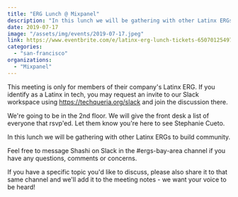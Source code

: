 ```yaml
---
title: "ERG Lunch @ Mixpanel"
description: "In this lunch we will be gathering with other Latinx ERGs to build community."
date: 2019-07-17
image: "/assets/img/events/2019-07-17.jpeg"
link: https://www.eventbrite.com/e/latinx-erg-lunch-tickets-65070125497
categories:
  - "san-francisco"
organizations:
  - "Mixpanel"
---
```


This meeting is only for members of their company's Latinx ERG. If you identify as a Latinx in tech, you may request an invite to our Slack workspace using https://techqueria.org/slack and join the discussion there.

We're going to be in the 2nd floor. We will give the front desk a list of everyone that rsvp'ed. Let them know you're here to see Stephanie Cueto.

In this lunch we will be gathering with other Latinx ERGs to build community.

Feel free to message Shashi on Slack in the #ergs-bay-area channel if you have any questions, comments or concerns.

If you have a specific topic you'd like to discuss, please also share it to that same channel and we'll add it to the meeting notes - we want your voice to be heard!